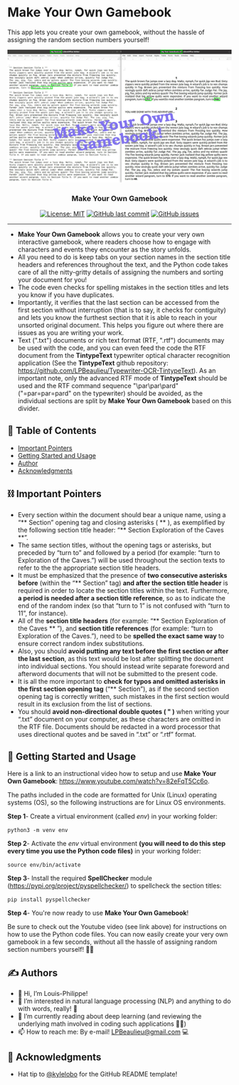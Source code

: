 # Make Your Own Gamebook
This app lets you create your own gamebook, without the hassle of assigning the random section numbers yourself!

![Image RTF basic mode](https://github.com/LPBeaulieu/Make-Your-Own-Gamebook/blob/main/Make%20Your%20Own%20Gamebook%20Image.jpg)
<h3 align="center">Make Your Own Gamebook</h3>
<div align="center">
  
  [![License: MIT](https://img.shields.io/badge/License-MIT-brightgreen.svg)](https://github.com/LPBeaulieu/TintypeText/blob/main/LICENSE)
  [![GitHub last commit](https://img.shields.io/github/last-commit/LPBeaulieu/TintypeText)](https://github.com/LPBeaulieu/TintypeText)
  [![GitHub issues](https://img.shields.io/github/issues/LPBeaulieu/TintypeText)](https://github.com/LPBeaulieu/TintypeText)
  
</div>

---

- <b>Make Your Own Gamebook</b> allows you to create your very own interactive gamebook, where readers choose how to engage with characters and events they encounter as the story unfolds. 
- All you need to do is keep tabs on your section names in the section title headers and references throughout the text, and the Python code takes care of all the nitty-gritty details of assigning the numbers and sorting your document for you! 
- The code even checks for spelling mistakes in the section titles and lets you know if you have duplicates. 
- Importantly, it verifies that the last section can be accessed from the first section without interruption (that is to say, it checks for contiguity) and lets you know the furthest section that it is able to reach in your unsorted original document. This helps you figure out where there are issues as you are writing your work. 
- Text (".txt") documents or rich text format (RTF, ".rtf") documents may be used with the code, and you can even feed the code the RTF document from the <b>TintypeText</b> typewriter optical character recognition application (See the <b>TintypeText</b> github repository: https://github.com/LPBeaulieu/Typewriter-OCR-TintypeText). As an important note, only the advanced RTF mode of <b>TintypeText</b> should be used and the RTF command sequence "\par\par\pard" ("=par=par=pard" on the typewriter) should be avoided, as the individual sections are split by <b>Make Your Own Gamebook</b> based on this divider.

## 📝 Table of Contents
- [Important Pointers](#Important_Pointers)
- [Getting Started and Usage](#getting_started)
- [Author](#author)
- [Acknowledgments](#acknowledgments)

## ⛓️ Important Pointers <a name = "Important_Pointers"></a>
- Every section within the document should bear a unique name, using a “** Section” opening tag and closing asterisks ( ** ), as exemplified by the following section title header: “** Section Exploration of the Caves **”.
- The same section titles, without the opening tags or asterisks, but preceded by “turn to” and followed by a period (for example: “turn to Exploration of the Caves.”) will be used throughout the section texts to refer to the the appropriate section title headers.
- It must be emphasized that the presence of <b>two consecutive asterisks before</b> (within the “** Section”  tag) <b>and after the section title header</b> is required in order to locate the section titles within the text. Furthermore, <b>a period is needed after a section title reference</b>, so as to indicate the end of the random index (so that “turn to 1” is not confused with “turn to 11”, for instance).
- All of the <b>section title headers</b> (for example: “** Section Exploration of the Caves ** ”), and <b>section title references</b> (for example: “turn to Exploration of the Caves.”), need to be <b>spelled the exact same way</b> to ensure correct random index substitutions.
- Also, you should <b>avoid putting any text before the first section or after the last section</b>, as this text would be lost after splitting the document into individual sections. You should instead write separate foreword and afterword documents that will not be submitted to the present code.
- It is all the more important to <b>check for typos and omitted asterisks in the first section opening tag</b> (“** Section”), as if the second section opening tag is correctly written, such mistakes in the first section would result in its exclusion from the list of sections.
- You should <b>avoid non-directional double quotes ( " )</b> when writing your “.txt” document on your computer, as these characters are omitted in the RTF file. Documents should be redacted in a word processor that uses directional quotes and be saved in “.txt” or “.rtf” format.

## 🏁 Getting Started and Usage<a name = "getting_started"></a>

Here is a link to an instructional video how to setup and use <b>Make Your Own Gamebook</b>: https://www.youtube.com/watch?v=82eFqT5Cc6o.

The paths included in the code are formatted for Unix (Linux) operating systems (OS), so the following instructions are for Linux OS environments.

<b>Step 1</b>- Create a virtual environment (called <i>env</i>) in your working folder:
```
python3 -m venv env
```

<b>Step 2</b>- Activate the <i>env</i> virtual environment <b>(you will need to do this step every time you use the Python code files)</b> 
in your working folder:
```
source env/bin/activate
```

<b>Step 3</b>- Install the required <b>SpellChecker</b> module (https://pypi.org/project/pyspellchecker/) to spellcheck the section titles:
```
pip install pyspellchecker
```

<b>Step 4</b>- You're now ready to use <b>Make Your Own Gamebook</b>! 

Be sure to check out the Youtube video (see link above) for instructions on how to use the Python code files. You can now easily create your very own gamebook in a few seconds, without all the hassle of assigning random section numbers yourself! 🎉📖 
  
## ✍️ Authors <a name = "author"></a>
- 👋 Hi, I’m Louis-Philippe!
- 👀 I’m interested in natural language processing (NLP) and anything to do with words, really! 📝
- 🌱 I’m currently reading about deep learning (and reviewing the underlying math involved in coding such applications 🧮😕)
- 📫 How to reach me: By e-mail! LPBeaulieu@gmail.com 💻


## 🎉 Acknowledgments <a name = "acknowledgments"></a>
- Hat tip to [@kylelobo](https://github.com/kylelobo) for the GitHub README template!

<!---
LPBeaulieu/LPBeaulieu is a ✨ special ✨ repository because its `README.md` (this file) appears on your GitHub profile.
You can click the Preview link to take a look at your changes.
--->
